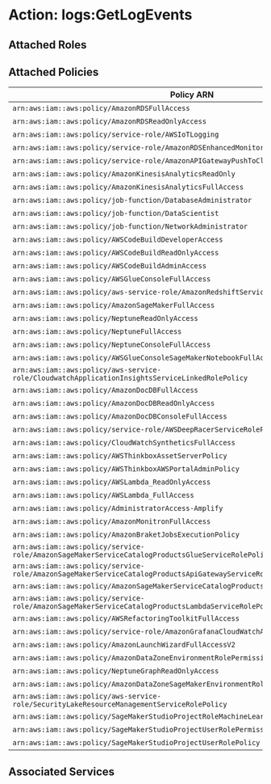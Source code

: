 # Action: logs:GetLogEvents

## Attached Roles

## Attached Policies

| Policy ARN | Policy Name |
|------------|-------------|
| `arn:aws:iam::aws:policy/AmazonRDSFullAccess` | [AmazonRDSFullAccess](../policies.md#amazonrdsfullaccess) |
| `arn:aws:iam::aws:policy/AmazonRDSReadOnlyAccess` | [AmazonRDSReadOnlyAccess](../policies.md#amazonrdsreadonlyaccess) |
| `arn:aws:iam::aws:policy/service-role/AWSIoTLogging` | [AWSIoTLogging](../policies.md#awsiotlogging) |
| `arn:aws:iam::aws:policy/service-role/AmazonRDSEnhancedMonitoringRole` | [AmazonRDSEnhancedMonitoringRole](../policies.md#amazonrdsenhancedmonitoringrole) |
| `arn:aws:iam::aws:policy/service-role/AmazonAPIGatewayPushToCloudWatchLogs` | [AmazonAPIGatewayPushToCloudWatchLogs](../policies.md#amazonapigatewaypushtocloudwatchlogs) |
| `arn:aws:iam::aws:policy/AmazonKinesisAnalyticsReadOnly` | [AmazonKinesisAnalyticsReadOnly](../policies.md#amazonkinesisanalyticsreadonly) |
| `arn:aws:iam::aws:policy/AmazonKinesisAnalyticsFullAccess` | [AmazonKinesisAnalyticsFullAccess](../policies.md#amazonkinesisanalyticsfullaccess) |
| `arn:aws:iam::aws:policy/job-function/DatabaseAdministrator` | [DatabaseAdministrator](../policies.md#databaseadministrator) |
| `arn:aws:iam::aws:policy/job-function/DataScientist` | [DataScientist](../policies.md#datascientist) |
| `arn:aws:iam::aws:policy/job-function/NetworkAdministrator` | [NetworkAdministrator](../policies.md#networkadministrator) |
| `arn:aws:iam::aws:policy/AWSCodeBuildDeveloperAccess` | [AWSCodeBuildDeveloperAccess](../policies.md#awscodebuilddeveloperaccess) |
| `arn:aws:iam::aws:policy/AWSCodeBuildReadOnlyAccess` | [AWSCodeBuildReadOnlyAccess](../policies.md#awscodebuildreadonlyaccess) |
| `arn:aws:iam::aws:policy/AWSCodeBuildAdminAccess` | [AWSCodeBuildAdminAccess](../policies.md#awscodebuildadminaccess) |
| `arn:aws:iam::aws:policy/AWSGlueConsoleFullAccess` | [AWSGlueConsoleFullAccess](../policies.md#awsglueconsolefullaccess) |
| `arn:aws:iam::aws:policy/aws-service-role/AmazonRedshiftServiceLinkedRolePolicy` | [AmazonRedshiftServiceLinkedRolePolicy](../policies.md#amazonredshiftservicelinkedrolepolicy) |
| `arn:aws:iam::aws:policy/AmazonSageMakerFullAccess` | [AmazonSageMakerFullAccess](../policies.md#amazonsagemakerfullaccess) |
| `arn:aws:iam::aws:policy/NeptuneReadOnlyAccess` | [NeptuneReadOnlyAccess](../policies.md#neptunereadonlyaccess) |
| `arn:aws:iam::aws:policy/NeptuneFullAccess` | [NeptuneFullAccess](../policies.md#neptunefullaccess) |
| `arn:aws:iam::aws:policy/NeptuneConsoleFullAccess` | [NeptuneConsoleFullAccess](../policies.md#neptuneconsolefullaccess) |
| `arn:aws:iam::aws:policy/AWSGlueConsoleSageMakerNotebookFullAccess` | [AWSGlueConsoleSageMakerNotebookFullAccess](../policies.md#awsglueconsolesagemakernotebookfullaccess) |
| `arn:aws:iam::aws:policy/aws-service-role/CloudwatchApplicationInsightsServiceLinkedRolePolicy` | [CloudwatchApplicationInsightsServiceLinkedRolePolicy](../policies.md#cloudwatchapplicationinsightsservicelinkedrolepolicy) |
| `arn:aws:iam::aws:policy/AmazonDocDBFullAccess` | [AmazonDocDBFullAccess](../policies.md#amazondocdbfullaccess) |
| `arn:aws:iam::aws:policy/AmazonDocDBReadOnlyAccess` | [AmazonDocDBReadOnlyAccess](../policies.md#amazondocdbreadonlyaccess) |
| `arn:aws:iam::aws:policy/AmazonDocDBConsoleFullAccess` | [AmazonDocDBConsoleFullAccess](../policies.md#amazondocdbconsolefullaccess) |
| `arn:aws:iam::aws:policy/service-role/AWSDeepRacerServiceRolePolicy` | [AWSDeepRacerServiceRolePolicy](../policies.md#awsdeepracerservicerolepolicy) |
| `arn:aws:iam::aws:policy/CloudWatchSyntheticsFullAccess` | [CloudWatchSyntheticsFullAccess](../policies.md#cloudwatchsyntheticsfullaccess) |
| `arn:aws:iam::aws:policy/AWSThinkboxAssetServerPolicy` | [AWSThinkboxAssetServerPolicy](../policies.md#awsthinkboxassetserverpolicy) |
| `arn:aws:iam::aws:policy/AWSThinkboxAWSPortalAdminPolicy` | [AWSThinkboxAWSPortalAdminPolicy](../policies.md#awsthinkboxawsportaladminpolicy) |
| `arn:aws:iam::aws:policy/AWSLambda_ReadOnlyAccess` | [AWSLambda_ReadOnlyAccess](../policies.md#awslambda_readonlyaccess) |
| `arn:aws:iam::aws:policy/AWSLambda_FullAccess` | [AWSLambda_FullAccess](../policies.md#awslambda_fullaccess) |
| `arn:aws:iam::aws:policy/AdministratorAccess-Amplify` | [AdministratorAccess-Amplify](../policies.md#administratoraccess-amplify) |
| `arn:aws:iam::aws:policy/AmazonMonitronFullAccess` | [AmazonMonitronFullAccess](../policies.md#amazonmonitronfullaccess) |
| `arn:aws:iam::aws:policy/AmazonBraketJobsExecutionPolicy` | [AmazonBraketJobsExecutionPolicy](../policies.md#amazonbraketjobsexecutionpolicy) |
| `arn:aws:iam::aws:policy/service-role/AmazonSageMakerServiceCatalogProductsGlueServiceRolePolicy` | [AmazonSageMakerServiceCatalogProductsGlueServiceRolePolicy](../policies.md#amazonsagemakerservicecatalogproductsglueservicerolepolicy) |
| `arn:aws:iam::aws:policy/service-role/AmazonSageMakerServiceCatalogProductsApiGatewayServiceRolePolicy` | [AmazonSageMakerServiceCatalogProductsApiGatewayServiceRolePolicy](../policies.md#amazonsagemakerservicecatalogproductsapigatewayservicerolepolicy) |
| `arn:aws:iam::aws:policy/AmazonSageMakerServiceCatalogProductsCodeBuildServiceRolePolicy` | [AmazonSageMakerServiceCatalogProductsCodeBuildServiceRolePolicy](../policies.md#amazonsagemakerservicecatalogproductscodebuildservicerolepolicy) |
| `arn:aws:iam::aws:policy/service-role/AmazonSageMakerServiceCatalogProductsLambdaServiceRolePolicy` | [AmazonSageMakerServiceCatalogProductsLambdaServiceRolePolicy](../policies.md#amazonsagemakerservicecatalogproductslambdaservicerolepolicy) |
| `arn:aws:iam::aws:policy/AWSRefactoringToolkitFullAccess` | [AWSRefactoringToolkitFullAccess](../policies.md#awsrefactoringtoolkitfullaccess) |
| `arn:aws:iam::aws:policy/service-role/AmazonGrafanaCloudWatchAccess` | [AmazonGrafanaCloudWatchAccess](../policies.md#amazongrafanacloudwatchaccess) |
| `arn:aws:iam::aws:policy/AmazonLaunchWizardFullAccessV2` | [AmazonLaunchWizardFullAccessV2](../policies.md#amazonlaunchwizardfullaccessv2) |
| `arn:aws:iam::aws:policy/AmazonDataZoneEnvironmentRolePermissionsBoundary` | [AmazonDataZoneEnvironmentRolePermissionsBoundary](../policies.md#amazondatazoneenvironmentrolepermissionsboundary) |
| `arn:aws:iam::aws:policy/NeptuneGraphReadOnlyAccess` | [NeptuneGraphReadOnlyAccess](../policies.md#neptunegraphreadonlyaccess) |
| `arn:aws:iam::aws:policy/AmazonDataZoneSageMakerEnvironmentRolePermissionsBoundary` | [AmazonDataZoneSageMakerEnvironmentRolePermissionsBoundary](../policies.md#amazondatazonesagemakerenvironmentrolepermissionsboundary) |
| `arn:aws:iam::aws:policy/aws-service-role/SecurityLakeResourceManagementServiceRolePolicy` | [SecurityLakeResourceManagementServiceRolePolicy](../policies.md#securitylakeresourcemanagementservicerolepolicy) |
| `arn:aws:iam::aws:policy/SageMakerStudioProjectRoleMachineLearningPolicy` | [SageMakerStudioProjectRoleMachineLearningPolicy](../policies.md#sagemakerstudioprojectrolemachinelearningpolicy) |
| `arn:aws:iam::aws:policy/SageMakerStudioProjectUserRolePermissionsBoundary` | [SageMakerStudioProjectUserRolePermissionsBoundary](../policies.md#sagemakerstudioprojectuserrolepermissionsboundary) |
| `arn:aws:iam::aws:policy/SageMakerStudioProjectUserRolePolicy` | [SageMakerStudioProjectUserRolePolicy](../policies.md#sagemakerstudioprojectuserrolepolicy) |

## Associated Services

